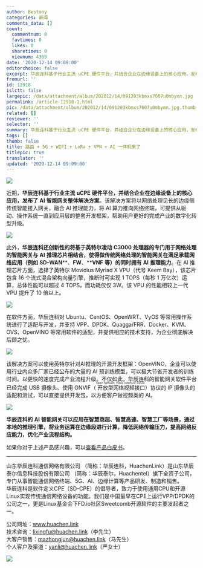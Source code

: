 ```yaml
---
author: Bestony
categories: 新闻
comments_data: []
count:
  commentnum: 0
  favtimes: 0
  likes: 0
  sharetimes: 0
  viewnum: 4369
date: '2020-12-14 09:09:00'
editorchoice: false
excerpt: 华辰连科基于行业主流 uCPE 硬件平台，并结合企业在边缘设备上的核心应用，发布了 AI 智能网关整体解决方案。
fromurl: ''
id: 12918
islctt: false
largepic: /data/attachment/album/202012/14/091203kbmxs7607u0mbymn.jpg
permalink: /article-12918-1.html
pic: /data/attachment/album/202012/14/091203kbmxs7607u0mbymn.jpg.thumb.jpg
related: []
reviewer: ''
selector: ''
summary: 华辰连科基于行业主流 uCPE 硬件平台，并结合企业在边缘设备上的核心应用，发布了 AI 智能网关整体解决方案。
tags: []
thumb: false
title: 路由 + 5G + WIFI + LoRa + VPN + AI 一体机来了
titlepic: true
translator: ''
updated: '2020-12-14 09:09:00'
---
```


![](/data/attachment/album/202012/14/091203kbmxs7607u0mbymn.jpg)


近期，**华辰连科基于行业主流** **uCPE** **硬件平台，并结合企业在边缘设备上的核心应用，发布了** **AI** **智能网关整体解决方案**。该解决方案将以网络处理见长的边缘侧传统智能接入网关，融合 AI 推理能力，将 AI 算力推向网络终端，可提供从驱动、操作系统一直到应用层的整套开发框架，帮助用户更好的完成产业的数字化转型升级。


![](/data/attachment/album/202012/14/090626y29r45gzjelton2s.png)


此外，**华辰连科还创新性的将基于英特尔凌动** **C3000** **处理器的专门用于网络处理的智能网关与** **AI** **推理芯片相结合，使得做传统网络处理的智能网关在满足承载网络应用（例如** **SD-WAN****、****FW****、****VNF** **等）的同时拥有** **AI** **推理能力**。在 AI 推理芯片方面，选择了英特尔 Movidius Myriad X VPU（代号 Keem Bay），该芯片包含 16 个流式混合架构向量引擎，推断时可实现 1 TOPS（每秒 1 万亿次）运算，总体性能可以超过 4 TOPS，而功耗仅仅 3W。该 VPU 的性能相较上一代 VPU 提升了 10 倍以上。


![](/data/attachment/album/202012/14/090733v4683ggp86qnp9z8.png)


在软件方面，华辰连科对 Ubuntu、CentOS、OpenWRT、VyOS 等常用操作系统进行了适配与开发，并支持 VPP、DPDK、Quagga/FRR、Docker、KVM、OVS、OpenVINO 等常用软件的适配，并提供相应的技术支持，为企业彻底解决后顾之忧。


![](/data/attachment/album/202012/14/090755x9zaaahdzfchfgcc.png)


该解决方案可以使用英特尔针对AI推理的开源开发框架：OpenVINO，企业可以使用行业内众多厂家已经公布的大量的 AI 预训练模型，可以极大节省开发者的训练时间。以更快的速度完成产业流程升级。不仅如此，华辰连科的智能网关软件平台已经完成 USB 摄像头、使用 ONVIF（<ruby> 开放型网络视频接口 <rp>  （ </rp> <rt>  Open Network Video Interface Forum </rt> <rp>  ） </rp></ruby>）协议的 IP 摄像头的适配和测试，可以直接提供开发包，以方便客户做视频类的 AI。


![](/data/attachment/album/202012/14/090841l8m9a73xdk3kccnd.png)


**华辰连科的** **AI** **智能网关可以应用在智慧商超、智慧高速、智慧工厂等场景，通过本地的推理引擎，将业务运算在边缘段进行计算，降低网络传输压力，提高网络反应能力，优化产业流程结构。**


如果你对于上述产品感兴趣，可以[查看产品白皮书](https://postimg.aliavv.com/macmini/yv7zl.pdf)。




---


山东华辰连科通信网络有限公司 （简称：华辰连科，HuachenLink）是山东华辰泰尔信息科技股份有限公司 （简称：华辰泰尔，Huachentel）旗下全资子公司，专门从事智能通信网络终端、5G、AI、边缘计算等产品研发、制造和销售。  
华辰连科是软件定义CPE（SD-CPE）的倡导者，致力于使用通用CPU和开源Linux实现传统通信网络设备的功能。我们是中国最早在CPE上运行VPP/DPDK的公司之一，更是Linux基金会下FD.io社区Sweetcomb开源软件的主要发起者之一。  
   
公司网址：www.huachen.link  
技术咨询：lixingfu@huachen.link（李先生）  
大客户销售：mazhongjun@huachen.link（马先生）  
个人客户及渠道：yanli@huachen.link（严女士）


![](/data/attachment/album/202012/14/103941n0qb2v0cg0zbqkk0.jpeg)